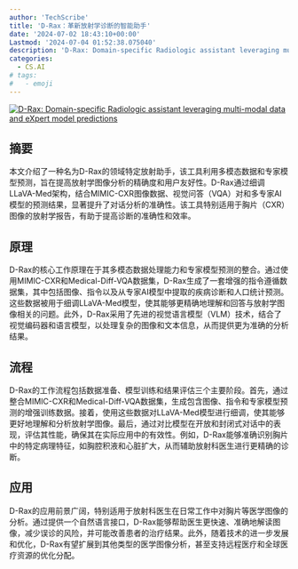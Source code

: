 ```yaml
---
author: 'TechScribe'
title: 'D-Rax：革新放射学诊断的智能助手'
date: '2024-07-02 18:43:10+00:00'
Lastmod: '2024-07-04 01:52:38.075040'
description: 'D-Rax: Domain-specific Radiologic assistant leveraging multi-modal data and eXpert model predictions'
categories:
  - CS.AI
# tags:
#   - emoji
---
```


[![D-Rax: Domain-specific Radiologic assistant leveraging multi-modal data and eXpert model predictions](https://arxiv-research-1301205113.cos.ap-guangzhou.myqcloud.com/images/2407.02604v1.pdf_0.jpg)](https://arxiv.org/abs/2407.02604v1)

## 摘要

本文介绍了一种名为D-Rax的领域特定放射助手，该工具利用多模态数据和专家模型预测，旨在提高放射学图像分析的精确度和用户友好性。D-Rax通过细调LLaVA-Med架构，结合MIMIC-CXR图像数据、视觉问答（VQA）对和多专家AI模型的预测结果，显著提升了对话分析的准确性。该工具特别适用于胸片（CXR）图像的放射学报告，有助于提高诊断的准确性和效率。<!--more-->

## 原理

D-Rax的核心工作原理在于其多模态数据处理能力和专家模型预测的整合。通过使用MIMIC-CXR和Medical-Diff-VQA数据集，D-Rax生成了一套增强的指令遵循数据集，其中包括图像、指令以及从专家AI模型中提取的疾病诊断和人口统计预测。这些数据被用于细调LLaVA-Med模型，使其能够更精确地理解和回答与放射学图像相关的问题。此外，D-Rax采用了先进的视觉语言模型（VLM）技术，结合了视觉编码器和语言模型，以处理复杂的图像和文本信息，从而提供更为准确的分析结果。

## 流程

D-Rax的工作流程包括数据准备、模型训练和结果评估三个主要阶段。首先，通过整合MIMIC-CXR和Medical-Diff-VQA数据集，生成包含图像、指令和专家模型预测的增强训练数据。接着，使用这些数据对LLaVA-Med模型进行细调，使其能够更好地理解和分析放射学图像。最后，通过对比模型在开放和封闭式对话中的表现，评估其性能，确保其在实际应用中的有效性。例如，D-Rax能够准确识别胸片中的特定病理特征，如胸腔积液和心脏扩大，从而辅助放射科医生进行更精确的诊断。

## 应用

D-Rax的应用前景广阔，特别适用于放射科医生在日常工作中对胸片等医学图像的分析。通过提供一个自然语言接口，D-Rax能够帮助医生更快速、准确地解读图像，减少误诊的风险，并可能改善患者的治疗结果。此外，随着技术的进一步发展和优化，D-Rax有望扩展到其他类型的医学图像分析，甚至支持远程医疗和全球医疗资源的优化分配。
